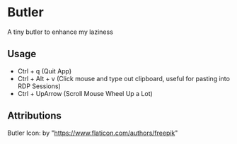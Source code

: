# Butler

A tiny butler to enhance my laziness

## Usage

- Ctrl + q (Quit App)
- Ctrl + Alt + v (Click mouse and type out clipboard, useful for pasting into RDP Sessions)
- Ctrl + UpArrow (Scroll Mouse Wheel Up a Lot)

## Attributions

Butler Icon: by "https://www.flaticon.com/authors/freepik"
